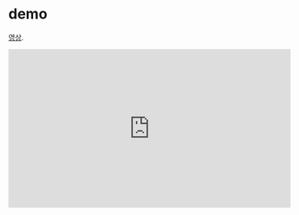 # demo

[영상](https://www.youtube.com/watch?v=wXjiE3zId4Q).

<iframe width="560" height="315" src="https://www.youtube.com/embed/wXjiE3zId4Q" title="YouTube video player" frameborder="0" allow="accelerometer; autoplay; clipboard-write; encrypted-media; gyroscope; picture-in-picture" allowfullscreen></iframe>
